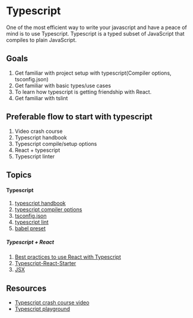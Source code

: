 # Typescript

One of the most efficient way to write your javascript and have a peace of mind is to use Typescript.
Typescript is a typed subset of JavaScript that compiles to plain JavaScript. 

## Goals

1. Get familiar with project setup with typescript(Compiler options, tsconfig.json)
1. Get familiar with basic types/use cases
1. To learn how typescript is getting friendship with React.
1. Get familiar with tslint

## Preferable flow to start with typescript

1. Video crash course 
1. Typescript handbook
1. Typescript compile/setup options
1. React + typescript
1. Typescript linter 

## Topics
#### Typescript
1. [typescript handbook](https://www.typescriptlang.org/docs/home.html#toc-handbook)
1. [typescript compiler options](https://www.typescriptlang.org/docs/handbook/tsconfig-json.html)
1. [tsconfig.json](https://www.typescriptlang.org/docs/handbook/tsconfig-json.html)
1. [typescript lint](https://github.com/palantir/tslint)
1. [babel preset](https://blogs.msdn.microsoft.com/typescript/2018/08/27/typescript-and-babel-7/)
##### Typescript + React
1. [Best practices to use React with Typescript](https://medium.freecodecamp.org/effective-use-of-typescript-with-react-3a1389b6072a)
1. [Typescript-React-Starter](https://medium.freecodecamp.org/effective-use-of-typescript-with-react-3a1389b6072a)
1. [JSX](https://www.typescriptlang.org/docs/handbook/jsx.html)


## Resources
* [Typescript crash course video](https://www.youtube.com/watch?v=rAy_3SIqT-E)
* [Typescript playground](https://www.typescriptlang.org/play/index.html)